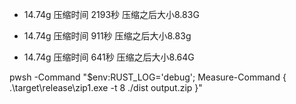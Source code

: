 - 14.74g 压缩时间 2193秒 压缩之后大小8.83G

- 14.74g 压缩时间 911秒 压缩之后大小8.83g

- 14.74g 压缩时间 641秒 压缩之后大小8.64G




pwsh -Command "$env:RUST_LOG='debug'; Measure-Command { .\target\release\zip1.exe -t 8 ./dist output.zip }"
